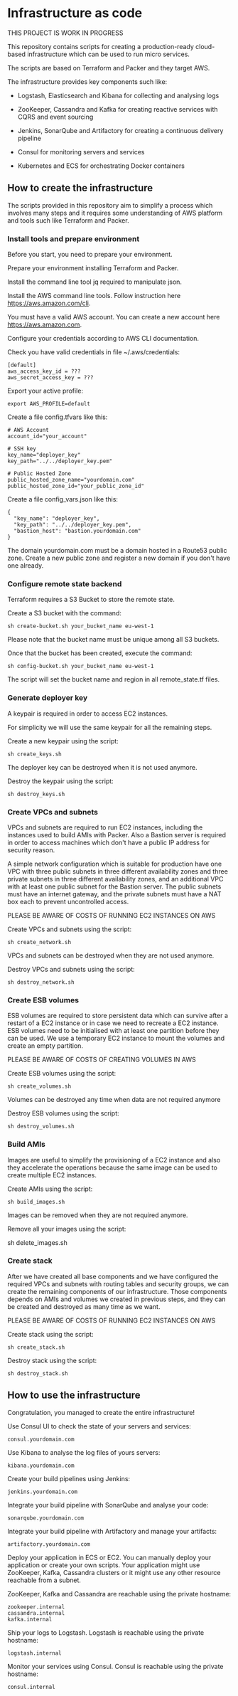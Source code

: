 # Infrastructure as code

THIS PROJECT IS WORK IN PROGRESS

This repository contains scripts for creating a production-ready
cloud-based infrastructure which can be used to run micro services.

The scripts are based on Terraform and Packer and they target AWS.

The infrastructure provides key components such like:

- Logstash, Elasticsearch and Kibana for collecting and analysing logs

- ZooKeeper, Cassandra and Kafka for creating reactive services with CQRS and event sourcing

- Jenkins, SonarQube and Artifactory for creating a continuous delivery pipeline

- Consul for monitoring servers and services

- Kubernetes and ECS for orchestrating Docker containers

## How to create the infrastructure

The scripts provided in this repository aim to simplify a process which involves
many steps and it requires some understanding of AWS platform and tools such
like Terraform and Packer.

### Install tools and prepare environment

Before you start, you need to prepare your environment.

Prepare your environment installing Terraform and Packer.

Install the command line tool jq required to manipulate json.

Install the AWS command line tools. Follow instruction here https://aws.amazon.com/cli.

You must have a valid AWS account. You can create a new account here https://aws.amazon.com.

Configure your credentials according to AWS CLI documentation.

Check you have valid credentials in file ~/.aws/credentials:

    [default]
    aws_access_key_id = ???
    aws_secret_access_key = ???

Export your active profile:

    export AWS_PROFILE=default

Create a file config.tfvars like this:

    # AWS Account
    account_id="your_account"

    # SSH key
    key_name="deployer_key"
    key_path="../../deployer_key.pem"

    # Public Hosted Zone
    public_hosted_zone_name="yourdomain.com"
    public_hosted_zone_id="your_public_zone_id"

Create a file config_vars.json like this:

    {
      "key_name": "deployer_key",
      "key_path": "../../deployer_key.pem",
      "bastion_host": "bastion.yourdomain.com"
    }

The domain yourdomain.com must be a domain hosted in a Route53 public zone.
Create a new public zone and register a new domain if you don't have one already.

### Configure remote state backend

Terraform requires a S3 Bucket to store the remote state.

Create a S3 bucket with the command:

    sh create-bucket.sh your_bucket_name eu-west-1

Please note that the bucket name must be unique among all S3 buckets.

Once that the bucket has been created, execute the command:

    sh config-bucket.sh your_bucket_name eu-west-1

The script will set the bucket name and region in all remote_state.tf files.

### Generate deployer key

A keypair is required in order to access EC2 instances.

For simplicity we will use the same keypair for all the remaining steps.

Create a new keypair using the script:

    sh create_keys.sh

The deployer key can be destroyed when it is not used anymore.

Destroy the keypair using the script:

    sh destroy_keys.sh

### Create VPCs and subnets

VPCs and subnets are required to run EC2 instances, including the instances
used to build AMIs with Packer. Also a Bastion server is required in order to
access machines which don't have a public IP address for security reason.

A simple network configuration which is suitable for production have
one VPC with three public subnets in three different availability zones
and three private subnets in three different availability zones, and an
additional VPC with at least one public subnet for the Bastion server.
The public subnets must have an internet gateway, and the private subnets
must have a NAT box each to prevent uncontrolled access.

PLEASE BE AWARE OF COSTS OF RUNNING EC2 INSTANCES ON AWS

Create VPCs and subnets using the script:

    sh create_network.sh

VPCs and subnets can be destroyed when they are not used anymore.

Destroy VPCs and subnets using the script:

    sh destroy_network.sh

### Create ESB volumes

ESB volumes are required to store persistent data which can survive after
a restart of a EC2 instance or in case we need to recreate a EC2 instance.
ESB volumes need to be initialised with at least one partition before
they can be used. We use a temporary EC2 instance to mount the volumes
and create an empty partition.

PLEASE BE AWARE OF COSTS OF CREATING VOLUMES IN AWS

Create ESB volumes using the script:

    sh create_volumes.sh

Volumes can be destroyed any time when data are not required anymore

Destroy ESB volumes using the script:

    sh destroy_volumes.sh

### Build AMIs

Images are useful to simplify the provisioning of a EC2 instance and
also they accelerate the operations because the same image can be used
to create multiple EC2 instances.

Create AMIs using the script:

    sh build_images.sh

Images can be removed when they are not required anymore.

Remove all your images using the script:

  sh delete_images.sh

### Create stack

After we have created all base components and we have configured
the required VPCs and subnets with routing tables and security groups,
we can create the remaining components of our infrastructure.
Those components depends on AMIs and volumes we created in previous steps,
and they can be created and destroyed as many time as we want.

PLEASE BE AWARE OF COSTS OF RUNNING EC2 INSTANCES ON AWS

Create stack using the script:

    sh create_stack.sh

Destroy stack using the script:

    sh destroy_stack.sh

## How to use the infrastructure

Congratulation, you managed to create the entire infrastructure!

Use Consul UI to check the state of your servers and services:

    consul.yourdomain.com

Use Kibana to analyse the log files of yours servers:

    kibana.yourdomain.com

Create your build pipelines using Jenkins:

    jenkins.yourdomain.com

Integrate your build pipeline with SonarQube and analyse your code:

    sonarqube.yourdomain.com

Integrate your build pipeline with Artifactory and manage your artifacts:

    artifactory.yourdomain.com

Deploy your application in ECS or EC2. You can manually deploy your application or create your own scripts.
Your application might use ZooKeeper, Kafka, Cassandra clusters or it might use any other resource reachable
from a subnet.

ZooKeeper, Kafka and Cassandra are reachable using the private hostname:

    zookeeper.internal
    cassandra.internal
    kafka.internal

Ship your logs to Logstash. Logstash is reachable using the private hostname:

    logstash.internal

Monitor your services using Consul. Consul is reachable using the private hostname:

    consul.internal
